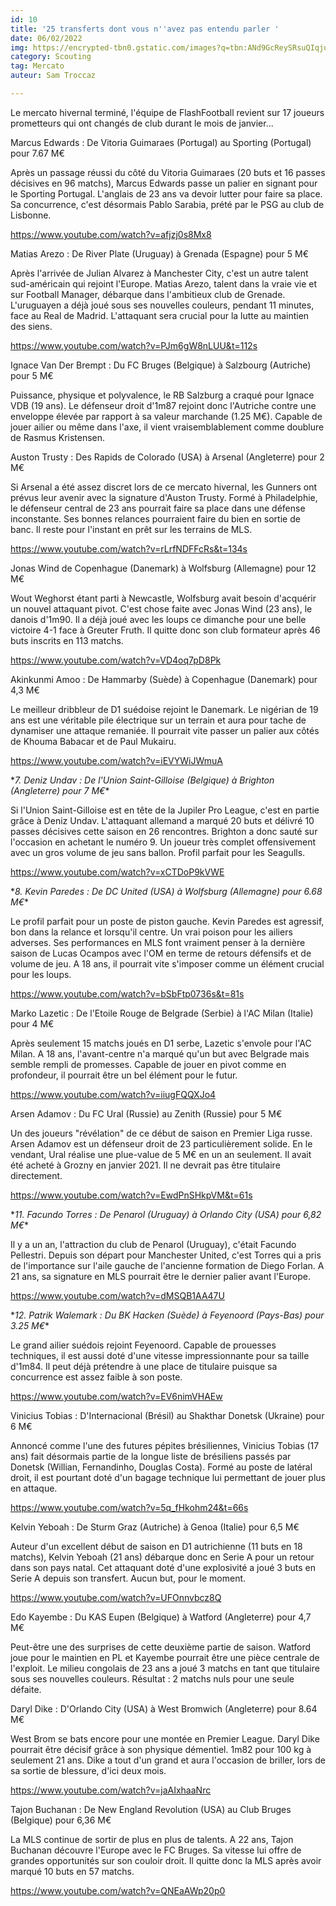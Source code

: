 ```yaml
---
id: 10
title: '25 transferts dont vous n''avez pas entendu parler '
date: 06/02/2022
img: https://encrypted-tbn0.gstatic.com/images?q=tbn:ANd9GcReySRsuQIqjuQc67KFYAoKpOHvxw3wUzigkA&usqp=CAU
category: Scouting
tag: Mercato
auteur: Sam Troccaz

---
```

Le mercato hivernal terminé, l'équipe de FlashFootball revient sur 17  joueurs prometteurs qui ont changés de club durant le mois de janvier...

Marcus Edwards : De Vitoria Guimaraes (Portugal) au Sporting (Portugal) pour 7.67 M€

Après un passage réussi du côté du Vitoria Guimaraes (20 buts et 16 passes décisives en 96 matchs), Marcus Edwards passe un palier en signant pour le Sporting Portugal. L'anglais de 23 ans va devoir lutter pour faire sa place. Sa concurrence, c'est désormais Pablo Sarabia, prété par le PSG au club de Lisbonne.

https://www.youtube.com/watch?v=afjzj0s8Mx8

Matias Arezo : De River Plate (Uruguay) à Grenada (Espagne) pour 5 M€

Après l'arrivée de Julian Alvarez à Manchester City, c'est un autre talent sud-américain qui rejoint l'Europe. Matias Arezo, talent dans la vraie vie et sur Football Manager, débarque dans l'ambitieux club de Grenade. L'uruguayen a déjà joué sous ses nouvelles couleurs, pendant 11 minutes, face au Real de Madrid. L'attaquant sera crucial pour la lutte au maintien des siens.

https://www.youtube.com/watch?v=PJm6gW8nLUU&t=112s

Ignace Van Der Brempt : Du FC Bruges (Belgique) à Salzbourg (Autriche) pour 5 M€

Puissance, physique et polyvalence, le RB Salzburg a craqué pour Ignace VDB (19 ans). Le défenseur droit d'1m87 rejoint donc l'Autriche contre une enveloppe élevée par rapport à sa valeur marchande (1.25 M€). Capable de jouer ailier ou même dans l'axe, il vient vraisemblablement comme doublure de Rasmus Kristensen.

Auston Trusty : Des Rapids de Colorado (USA) à Arsenal (Angleterre) pour 2 M€

Si Arsenal a été assez discret lors de ce mercato hivernal, les Gunners ont prévus leur avenir avec la signature d'Auston Trusty. Formé à Philadelphie, le défenseur central de 23 ans pourrait faire sa place dans une défense inconstante. Ses bonnes relances pourraient faire du bien en sortie de banc. Il reste pour l'instant en prêt sur les terrains de MLS.

https://www.youtube.com/watch?v=rLrfNDFFcRs&t=134s

Jonas Wind de Copenhague (Danemark) à Wolfsburg (Allemagne) pour 12 M€

Wout Weghorst étant parti à Newcastle, Wolfsburg avait besoin d'acquérir un nouvel attaquant pivot. C'est chose faite avec Jonas Wind (23 ans), le danois d'1m90. Il a déjà joué avec les loups ce dimanche pour une belle victoire 4-1 face à Greuter Fruth. Il quitte donc son club formateur après 46 buts inscrits en 113 matchs.

https://www.youtube.com/watch?v=VD4oq7pD8Pk

Akinkunmi Amoo : De Hammarby (Suède) à Copenhague (Danemark) pour 4,3 M€

Le meilleur dribbleur de D1 suédoise rejoint le Danemark. Le nigérian de 19 ans est une véritable pile électrique sur un terrain et aura pour tache de dynamiser une attaque remaniée. Il pourrait vite passer un palier aux côtés de Khouma Babacar et de Paul Mukairu.

https://www.youtube.com/watch?v=iEVYWiJWmuA

\**7. Deniz Undav : De l'Union Saint-Gilloise (Belgique) à Brighton (Angleterre) pour 7 M€**

Si l'Union Saint-Gilloise est en tête de la Jupiler Pro League, c'est en partie grâce à Deniz Undav. L'attaquant allemand a marqué 20 buts et délivré 10 passes décisives cette saison en 26 rencontres. Brighton a donc sauté sur l'occasion en achetant le numéro 9. Un joueur très complet offensivement avec un gros volume de jeu sans ballon. Profil parfait pour les Seagulls.

https://www.youtube.com/watch?v=xCTDoP9kVWE

\**8. Kevin Paredes : De DC United (USA) à Wolfsburg (Allemagne) pour 6.68 M€**

Le profil parfait pour un poste de piston gauche. Kevin Paredes est agressif, bon dans la relance et lorsqu'il centre. Un vrai poison pour les ailiers adverses. Ses performances en MLS font vraiment penser à la dernière saison de Lucas Ocampos avec l'OM en terme de retours défensifs et de volume de jeu. A 18 ans, il pourrait vite s'imposer comme un élément crucial pour les loups.

https://www.youtube.com/watch?v=bSbFtp0736s&t=81s

Marko Lazetic : De l'Etoile Rouge de Belgrade (Serbie) à l'AC Milan (Italie) pour 4 M€

Après seulement 15 matchs joués en D1 serbe, Lazetic s'envole pour l'AC Milan. A 18 ans, l'avant-centre n'a marqué qu'un but avec Belgrade mais semble rempli de promesses. Capable de jouer en pivot comme en profondeur, il pourrait être un bel élément pour le futur.

https://www.youtube.com/watch?v=iiugFQQXJo4

Arsen Adamov : Du FC Ural (Russie) au Zenith (Russie) pour 5 M€

Un des joueurs "révélation" de ce début de saison en Premier Liga russe. Arsen Adamov est un défenseur droit de 23 particulièrement solide. En le vendant, Ural réalise une plue-value de 5 M€ en un an seulement. Il avait été acheté à Grozny en janvier 2021. Il ne devrait pas être titulaire directement.

https://www.youtube.com/watch?v=EwdPnSHkpVM&t=61s

\**11. Facundo Torres : De Penarol (Uruguay) à Orlando City (USA) pour 6,82 M€**

Il y a un an, l'attraction du club de Penarol (Uruguay), c'était Facundo Pellestri. Depuis son départ pour Manchester United, c'est Torres qui a pris de l'importance sur l'aile gauche de l'ancienne formation de Diego Forlan. A 21 ans, sa signature en MLS pourrait être le dernier palier avant l'Europe.

https://www.youtube.com/watch?v=dMSQB1AA47U

\**12. Patrik Walemark : Du BK Hacken (Suède) à Feyenoord (Pays-Bas) pour 3.25 M€**

Le grand ailier suédois rejoint Feyenoord. Capable de prouesses techniques,  il est aussi doté d'une vitesse impressionnante pour sa taille d'1m84. Il peut déjà prétendre à une place de titulaire puisque sa concurrence est assez faible à son poste.

https://www.youtube.com/watch?v=EV6nimVHAEw

Vinicius Tobias : D'Internacional (Brésil) au Shakthar Donetsk (Ukraine) pour 6 M€

Annoncé comme l'une des futures pépites brésiliennes, Vinicius Tobias (17 ans) fait désormais partie de la longue liste de brésiliens passés par Donetsk (Willian, Fernandinho, Douglas Costa). Formé au poste de latéral droit, il est pourtant doté d'un bagage technique lui permettant de jouer plus en attaque.

https://www.youtube.com/watch?v=5q_fHkohm24&t=66s

Kelvin Yeboah : De Sturm Graz (Autriche) à Genoa (Italie) pour 6,5 M€

Auteur d'un excellent début de saison en D1 autrichienne (11 buts en 18 matchs), Kelvin Yeboah (21 ans) débarque donc en Serie A pour un retour dans son pays natal. Cet attaquant doté d'une explosivité a joué 3 buts en Serie A depuis son transfert. Aucun but, pour le moment.

https://www.youtube.com/watch?v=UFOnnvbcz8Q

Edo Kayembe : Du KAS Eupen (Belgique) à Watford (Angleterre) pour 4,7 M€

Peut-être une des surprises de cette deuxième partie de saison. Watford joue pour le maintien en PL et Kayembe pourrait être une pièce centrale de l'exploit. Le milieu congolais de 23 ans a joué 3 matchs en tant que titulaire sous ses nouvelles couleurs. Résultat : 2 matchs nuls pour une seule défaite.

Daryl Dike : D'Orlando City (USA) à West Bromwich (Angleterre) pour 8.64 M€

West Brom se bats encore pour une montée en Premier League. Daryl Dike pourrait être décisif grâce à son physique démentiel. 1m82 pour 100 kg à seulement 21 ans. Dike a tout d'un grand et aura l'occasion de briller, lors de sa sortie de blessure, d'ici deux mois.

https://www.youtube.com/watch?v=jaAIxhaaNrc

Tajon Buchanan : De New England Revolution (USA) au Club Bruges (Belgique) pour 6,36 M€

La MLS continue de sortir de plus en plus de talents. A 22 ans, Tajon Buchanan découvre l'Europe avec le FC Bruges. Sa vitesse lui offre de grandes opportunités sur son couloir droit. Il quitte donc la MLS après avoir marqué 10 buts en 57 matchs.

https://www.youtube.com/watch?v=QNEaAWp20p0